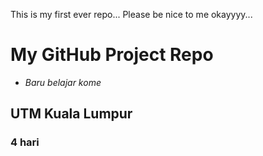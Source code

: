 This is my first ever repo... 
Please be nice to me okayyyy...

# My GitHub Project Repo
* _Baru belajar kome_
## UTM Kuala Lumpur
### 4 hari
